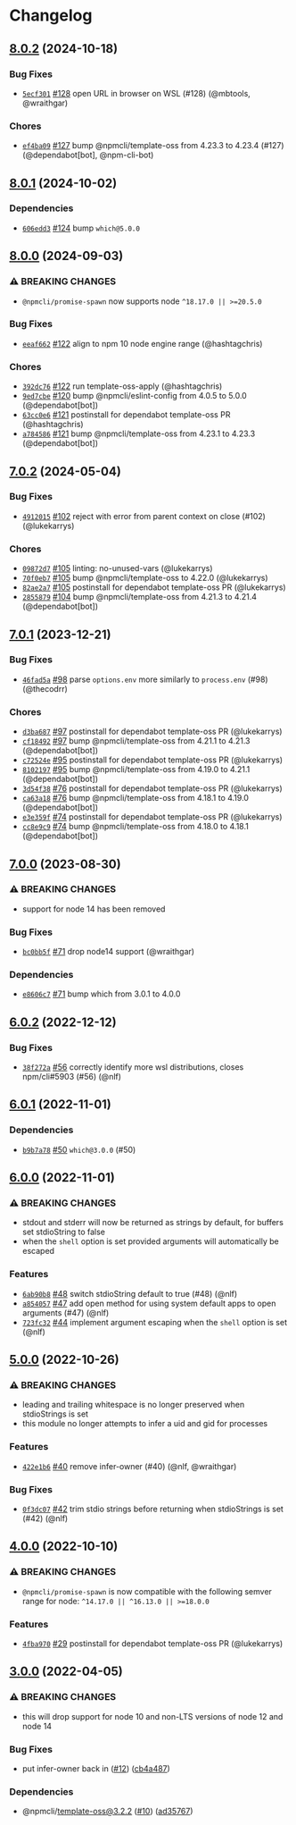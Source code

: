 # Changelog

## [8.0.2](https://github.com/npm/promise-spawn/compare/v8.0.1...v8.0.2) (2024-10-18)
### Bug Fixes
* [`5ecf301`](https://github.com/npm/promise-spawn/commit/5ecf3016c8252a35f7b84fe7e63ca1f97e3ce6d7) [#128](https://github.com/npm/promise-spawn/pull/128) open URL in browser on WSL (#128) (@mbtools, @wraithgar)
### Chores
* [`ef4ba09`](https://github.com/npm/promise-spawn/commit/ef4ba0994104927011160f1ef4e7256335e16544) [#127](https://github.com/npm/promise-spawn/pull/127) bump @npmcli/template-oss from 4.23.3 to 4.23.4 (#127) (@dependabot[bot], @npm-cli-bot)

## [8.0.1](https://github.com/npm/promise-spawn/compare/v8.0.0...v8.0.1) (2024-10-02)
### Dependencies
* [`606edd3`](https://github.com/npm/promise-spawn/commit/606edd301ac120f4bc4e710846b2581659f12eaf) [#124](https://github.com/npm/promise-spawn/pull/124) bump `which@5.0.0`

## [8.0.0](https://github.com/npm/promise-spawn/compare/v7.0.2...v8.0.0) (2024-09-03)
### ⚠️ BREAKING CHANGES
* `@npmcli/promise-spawn` now supports node `^18.17.0 || >=20.5.0`
### Bug Fixes
* [`eeaf662`](https://github.com/npm/promise-spawn/commit/eeaf66200f401ff3c53d99c152c56b0e9b20fab2) [#122](https://github.com/npm/promise-spawn/pull/122) align to npm 10 node engine range (@hashtagchris)
### Chores
* [`392dc76`](https://github.com/npm/promise-spawn/commit/392dc767061f672fc44063227a9454511cffd2ec) [#122](https://github.com/npm/promise-spawn/pull/122) run template-oss-apply (@hashtagchris)
* [`9ed7cbe`](https://github.com/npm/promise-spawn/commit/9ed7cbeac0089ae0a4386cb5a2bab83c733d46bd) [#120](https://github.com/npm/promise-spawn/pull/120) bump @npmcli/eslint-config from 4.0.5 to 5.0.0 (@dependabot[bot])
* [`63cc0e6`](https://github.com/npm/promise-spawn/commit/63cc0e6636cd99699ec953b5943003ceed938f4e) [#121](https://github.com/npm/promise-spawn/pull/121) postinstall for dependabot template-oss PR (@hashtagchris)
* [`a784586`](https://github.com/npm/promise-spawn/commit/a784586feba3d93f03abcc1c49563b0d546e6407) [#121](https://github.com/npm/promise-spawn/pull/121) bump @npmcli/template-oss from 4.23.1 to 4.23.3 (@dependabot[bot])

## [7.0.2](https://github.com/npm/promise-spawn/compare/v7.0.1...v7.0.2) (2024-05-04)

### Bug Fixes

* [`4912015`](https://github.com/npm/promise-spawn/commit/491201572c19d4f85c2461df9e05638f6d5397a2) [#102](https://github.com/npm/promise-spawn/pull/102) reject with error from parent context on close (#102) (@lukekarrys)

### Chores

* [`09872d7`](https://github.com/npm/promise-spawn/commit/09872d77491cf40c0b7702bf2acb426c8a55eeb7) [#105](https://github.com/npm/promise-spawn/pull/105) linting: no-unused-vars (@lukekarrys)
* [`70f0eb7`](https://github.com/npm/promise-spawn/commit/70f0eb7329adf97fdacb4a01ee656dbde1653634) [#105](https://github.com/npm/promise-spawn/pull/105) bump @npmcli/template-oss to 4.22.0 (@lukekarrys)
* [`82ae2a7`](https://github.com/npm/promise-spawn/commit/82ae2a704bc01758492cd791255d415c36e4cf0b) [#105](https://github.com/npm/promise-spawn/pull/105) postinstall for dependabot template-oss PR (@lukekarrys)
* [`2855879`](https://github.com/npm/promise-spawn/commit/2855879bc22b3a1b6b25762bc4816799839e0a92) [#104](https://github.com/npm/promise-spawn/pull/104) bump @npmcli/template-oss from 4.21.3 to 4.21.4 (@dependabot[bot])

## [7.0.1](https://github.com/npm/promise-spawn/compare/v7.0.0...v7.0.1) (2023-12-21)

### Bug Fixes

* [`46fad5a`](https://github.com/npm/promise-spawn/commit/46fad5a1dec6fe7ad182373d9c0a651d18ff3231) [#98](https://github.com/npm/promise-spawn/pull/98) parse `options.env` more similarly to `process.env` (#98) (@thecodrr)

### Chores

* [`d3ba687`](https://github.com/npm/promise-spawn/commit/d3ba6875797c87ca4c044dbff9a8c5de849cbcca) [#97](https://github.com/npm/promise-spawn/pull/97) postinstall for dependabot template-oss PR (@lukekarrys)
* [`cf18492`](https://github.com/npm/promise-spawn/commit/cf1849244ba7e8f0b3e51752a86ddb097ddc8c74) [#97](https://github.com/npm/promise-spawn/pull/97) bump @npmcli/template-oss from 4.21.1 to 4.21.3 (@dependabot[bot])
* [`c72524e`](https://github.com/npm/promise-spawn/commit/c72524e4c4f58965ee7b64ea5cc981a7fb649889) [#95](https://github.com/npm/promise-spawn/pull/95) postinstall for dependabot template-oss PR (@lukekarrys)
* [`8102197`](https://github.com/npm/promise-spawn/commit/810219764b55cd98f9e9f66f767e0a10afbd6b73) [#95](https://github.com/npm/promise-spawn/pull/95) bump @npmcli/template-oss from 4.19.0 to 4.21.1 (@dependabot[bot])
* [`3d54f38`](https://github.com/npm/promise-spawn/commit/3d54f38ef9e21ab527adcf5e9db71a19ae6c9663) [#76](https://github.com/npm/promise-spawn/pull/76) postinstall for dependabot template-oss PR (@lukekarrys)
* [`ca63a18`](https://github.com/npm/promise-spawn/commit/ca63a18479877f4964706c0417a36deddfaf9ff4) [#76](https://github.com/npm/promise-spawn/pull/76) bump @npmcli/template-oss from 4.18.1 to 4.19.0 (@dependabot[bot])
* [`e3e359f`](https://github.com/npm/promise-spawn/commit/e3e359f1362bc8e9b05b1623c656bb47df685ae2) [#74](https://github.com/npm/promise-spawn/pull/74) postinstall for dependabot template-oss PR (@lukekarrys)
* [`cc8e9c9`](https://github.com/npm/promise-spawn/commit/cc8e9c94d311723fbf3dbee7f2d7371f95578e25) [#74](https://github.com/npm/promise-spawn/pull/74) bump @npmcli/template-oss from 4.18.0 to 4.18.1 (@dependabot[bot])

## [7.0.0](https://github.com/npm/promise-spawn/compare/v6.0.2...v7.0.0) (2023-08-30)

### ⚠️ BREAKING CHANGES

* support for node 14 has been removed

### Bug Fixes

* [`bc0bb5f`](https://github.com/npm/promise-spawn/commit/bc0bb5f6183743b4253608275b1dbf7b9cc67f6c) [#71](https://github.com/npm/promise-spawn/pull/71) drop node14 support (@wraithgar)

### Dependencies

* [`e8606c7`](https://github.com/npm/promise-spawn/commit/e8606c7d0b068cd3d67b6f0bdc7605609a1dc321) [#71](https://github.com/npm/promise-spawn/pull/71) bump which from 3.0.1 to 4.0.0

## [6.0.2](https://github.com/npm/promise-spawn/compare/v6.0.1...v6.0.2) (2022-12-12)

### Bug Fixes

* [`38f272a`](https://github.com/npm/promise-spawn/commit/38f272ab994c8896e5c36efa96c5d1ec0ece3161) [#56](https://github.com/npm/promise-spawn/pull/56) correctly identify more wsl distributions, closes npm/cli#5903 (#56) (@nlf)

## [6.0.1](https://github.com/npm/promise-spawn/compare/v6.0.0...v6.0.1) (2022-11-01)

### Dependencies

* [`b9b7a78`](https://github.com/npm/promise-spawn/commit/b9b7a788abc5cdc0b63be3f4d241ad723ef82676) [#50](https://github.com/npm/promise-spawn/pull/50) `which@3.0.0` (#50)

## [6.0.0](https://github.com/npm/promise-spawn/compare/v5.0.0...v6.0.0) (2022-11-01)

### ⚠️ BREAKING CHANGES

* stdout and stderr will now be returned as strings by default, for buffers set stdioString to false
* when the `shell` option is set provided arguments will automatically be escaped

### Features

* [`6ab90b8`](https://github.com/npm/promise-spawn/commit/6ab90b886751c6c060bb8e4e05962185b41b648d) [#48](https://github.com/npm/promise-spawn/pull/48) switch stdioString default to true (#48) (@nlf)
* [`a854057`](https://github.com/npm/promise-spawn/commit/a854057456532fd9cfe1b38d88bc367760139ae1) [#47](https://github.com/npm/promise-spawn/pull/47) add open method for using system default apps to open arguments (#47) (@nlf)
* [`723fc32`](https://github.com/npm/promise-spawn/commit/723fc3200958c4b7b98328ee02269506fba253ba) [#44](https://github.com/npm/promise-spawn/pull/44) implement argument escaping when the `shell` option is set (@nlf)

## [5.0.0](https://github.com/npm/promise-spawn/compare/v4.0.0...v5.0.0) (2022-10-26)

### ⚠️ BREAKING CHANGES

* leading and trailing whitespace is no longer preserved when stdioStrings is set
* this module no longer attempts to infer a uid and gid for processes

### Features

* [`422e1b6`](https://github.com/npm/promise-spawn/commit/422e1b6005baa7ca3d5cd70180e3fbea0cf07dd9) [#40](https://github.com/npm/promise-spawn/pull/40) remove infer-owner (#40) (@nlf, @wraithgar)

### Bug Fixes

* [`0f3dc07`](https://github.com/npm/promise-spawn/commit/0f3dc07469226faec67550ebebad9abdfd5b63a9) [#42](https://github.com/npm/promise-spawn/pull/42) trim stdio strings before returning when stdioStrings is set (#42) (@nlf)

## [4.0.0](https://github.com/npm/promise-spawn/compare/v3.0.0...v4.0.0) (2022-10-10)

### ⚠️ BREAKING CHANGES

* `@npmcli/promise-spawn` is now compatible with the following semver range for node: `^14.17.0 || ^16.13.0 || >=18.0.0`

### Features

* [`4fba970`](https://github.com/npm/promise-spawn/commit/4fba970efe7ad586cd3c4a817fc10d364dee7421) [#29](https://github.com/npm/promise-spawn/pull/29) postinstall for dependabot template-oss PR (@lukekarrys)

## [3.0.0](https://github.com/npm/promise-spawn/compare/v2.0.1...v3.0.0) (2022-04-05)


### ⚠ BREAKING CHANGES

* this will drop support for node 10 and non-LTS versions of node 12 and node 14

### Bug Fixes

* put infer-owner back in ([#12](https://github.com/npm/promise-spawn/issues/12)) ([cb4a487](https://github.com/npm/promise-spawn/commit/cb4a4879e00deb6f5527d5b193a1d647a28a1cb4))


### Dependencies

* @npmcli/template-oss@3.2.2 ([#10](https://github.com/npm/promise-spawn/issues/10)) ([ad35767](https://github.com/npm/promise-spawn/commit/ad357670149ad5ab7993002ea8a82bc85f9deeaa))
